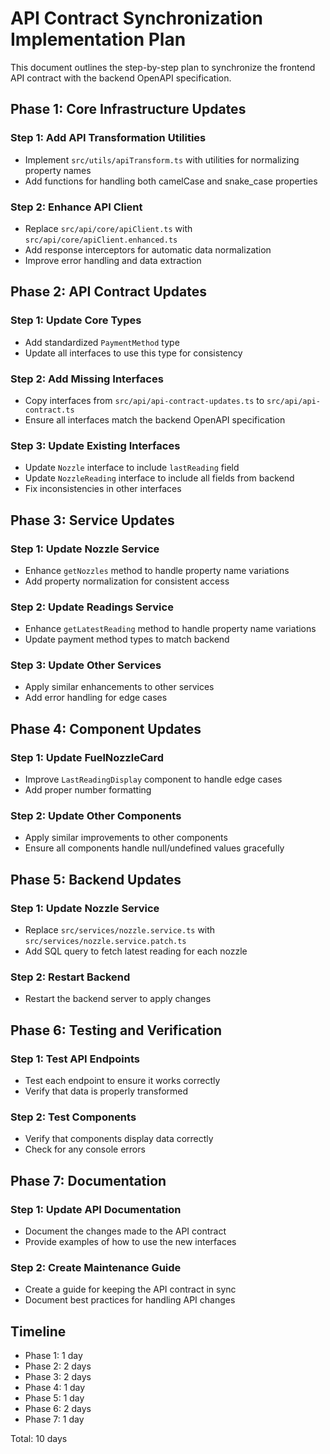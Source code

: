 # API Contract Synchronization Implementation Plan

This document outlines the step-by-step plan to synchronize the frontend API contract with the backend OpenAPI specification.

## Phase 1: Core Infrastructure Updates

### Step 1: Add API Transformation Utilities
- Implement `src/utils/apiTransform.ts` with utilities for normalizing property names
- Add functions for handling both camelCase and snake_case properties

### Step 2: Enhance API Client
- Replace `src/api/core/apiClient.ts` with `src/api/core/apiClient.enhanced.ts`
- Add response interceptors for automatic data normalization
- Improve error handling and data extraction

## Phase 2: API Contract Updates

### Step 1: Update Core Types
- Add standardized `PaymentMethod` type
- Update all interfaces to use this type for consistency

### Step 2: Add Missing Interfaces
- Copy interfaces from `src/api/api-contract-updates.ts` to `src/api/api-contract.ts`
- Ensure all interfaces match the backend OpenAPI specification

### Step 3: Update Existing Interfaces
- Update `Nozzle` interface to include `lastReading` field
- Update `NozzleReading` interface to include all fields from backend
- Fix inconsistencies in other interfaces

## Phase 3: Service Updates

### Step 1: Update Nozzle Service
- Enhance `getNozzles` method to handle property name variations
- Add property normalization for consistent access

### Step 2: Update Readings Service
- Enhance `getLatestReading` method to handle property name variations
- Update payment method types to match backend

### Step 3: Update Other Services
- Apply similar enhancements to other services
- Add error handling for edge cases

## Phase 4: Component Updates

### Step 1: Update FuelNozzleCard
- Improve `LastReadingDisplay` component to handle edge cases
- Add proper number formatting

### Step 2: Update Other Components
- Apply similar improvements to other components
- Ensure all components handle null/undefined values gracefully

## Phase 5: Backend Updates

### Step 1: Update Nozzle Service
- Replace `src/services/nozzle.service.ts` with `src/services/nozzle.service.patch.ts`
- Add SQL query to fetch latest reading for each nozzle

### Step 2: Restart Backend
- Restart the backend server to apply changes

## Phase 6: Testing and Verification

### Step 1: Test API Endpoints
- Test each endpoint to ensure it works correctly
- Verify that data is properly transformed

### Step 2: Test Components
- Verify that components display data correctly
- Check for any console errors

## Phase 7: Documentation

### Step 1: Update API Documentation
- Document the changes made to the API contract
- Provide examples of how to use the new interfaces

### Step 2: Create Maintenance Guide
- Create a guide for keeping the API contract in sync
- Document best practices for handling API changes

## Timeline

- Phase 1: 1 day
- Phase 2: 2 days
- Phase 3: 2 days
- Phase 4: 1 day
- Phase 5: 1 day
- Phase 6: 2 days
- Phase 7: 1 day

Total: 10 days